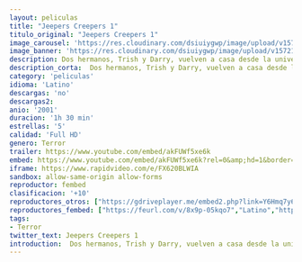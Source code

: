```yaml
---
layout: peliculas
title: "Jeepers Creepers 1"
titulo_original: "Jeepers Creepers 1"
image_carousel: 'https://res.cloudinary.com/dsiuiygwp/image/upload/v1572146617/jeepers-min_xo09bq.jpg'
image_banner: 'https://res.cloudinary.com/dsiuiygwp/image/upload/v1572146622/maxresdefault_6_-min_h1g2nh.jpg'
description: Dos hermanos, Trish y Darry, vuelven a casa desde la universidad y tienen que cruzar en coche el Medio-Oeste americano. Durante su viaje a través de un paisaje inhóspito tienen un encuentro terrorífico con un loco que intenta sacarles de la carretera con su camioneta. Poco tiempo después los chicos ven al conductor junto a una iglesia abandonada y observan cómo tira por una gran tubería abierta lo que parece ser dos cuerpos envueltos en sábanas. Tras otro violento encuentro en la carretera deciden regresar a la iglesia y lo que descubren allí es sólo el principio de la pesadilla. Su rutinario viaje a casa se convierte en una carrera desesperada para escapar de una criatura terrorífica que les ha elegido como presa y les persigue implacablemente; una criatura que aparece cada cierto tiempo para alimentarse y que se ha encaprichado con los ojos azules de Darry. Esta película también es conocida como el demonio
description_corta:  Dos hermanos, Trish y Darry, vuelven a casa desde la universidad y tienen que cruzar en coche el Medio-Oeste americano. Durante su viaje a través de un paisaje inhóspito tienen un encuentro terrorífico con un loco que intenta sacarles de la....
category: 'peliculas'
idioma: 'Latino'
descargas: 'no'
descargas2:
anio: '2001'
duracion: '1h 30 min'
estrellas: '5'
calidad: 'Full HD'
genero: Terror
trailer: https://www.youtube.com/embed/akFUWf5xe6k
embed: https://www.youtube.com/embed/akFUWf5xe6k?rel=0&amp;hd=1&border=0&wmode=opaque&enablejsapi=1&modestbranding=1&controls=1&showinfo=1
iframe: https://www.rapidvideo.com/e/FX620BLWIA
sandbox: allow-same-origin allow-forms
reproductor: fembed
clasificacion: '+10'
reproductores_otros: ["https://gdriveplayer.me/embed2.php?link=Y6Hmq7y6rBKyucU30odYIQeza3F4NH97oKl0%252FZ%252FmvM8bFYsNsLJ7oj3E0hUiUSE4kJE1qErj%252Fufk%252F9CVWV4RNxQTnbKJ3GCPuKQ2IFQK0f7H1MeAhV3ksllWj4UTlckk22NHoqk2BoeI0fzeXZbNsI%252FefvRW5DlM2drFQpKdqtGUwb1wgmC4kjNRMi7Lwo%252BE8%253D","Latino","https://gdriveplayer.me/embed2.php?link=QfVbqj3Tc%252BAq%252FXQZpH9RDQtnZRPEJIRTJRdJxo6KpmLuo6zOaEZyjaMtmkuRAAFZQR5zjc6%252B2demATla7ZbH8qwdN1G2MNApmMvDLuA9eEz8WoFpHY23Cho%252Fs4UhPlCtOOB1d0QQ%252B9JEX8TmgjeJ3BwAKddWX34Vb1%252BLrSpjuFScqpQnlcjLVepwnFMxif47gjyUzgMZGbFtnogpnISM2M","Latino","https://peli.peliculask.site/e/EINghk7hzoE8da4/","Latino","https://mstream.website/pjvu1f6q68ax","Latino"]
reproductores_fembed: ["https://feurl.com/v/8x9p-05kqo7","Latino","https://feurl.com/v/pmo5zwge8ol","Latino"]
tags:
- Terror
twitter_text: Jeepers Creepers 1
introduction:  Dos hermanos, Trish y Darry, vuelven a casa desde la universidad y tienen que cruzar en coche el Medio-Oeste americano. Durante su viaje a través de un paisaje inhóspito tienen un encuentro terrorífico con un loco que intenta sacarles de la
---
```













